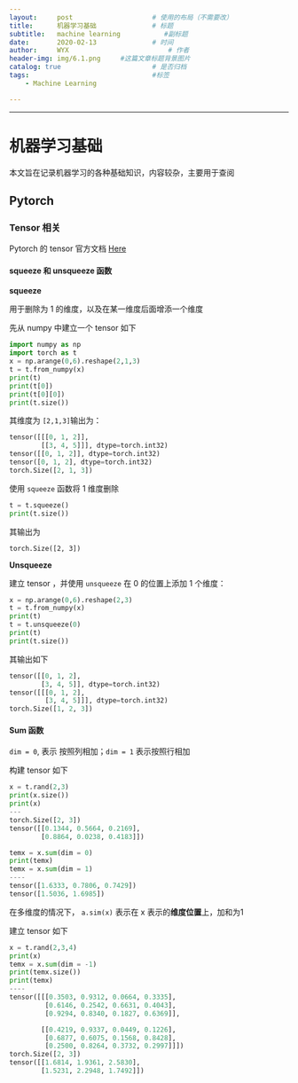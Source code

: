 ```yaml
---
layout:     post   				    # 使用的布局（不需要改）
title:      机器学习基础				# 标题 
subtitle:   machine learning           #副标题
date:       2020-02-13 				# 时间
author:     WYX 						# 作者
header-img: img/6.1.png 	#这篇文章标题背景图片
catalog: true 						# 是否归档
tags:								#标签
    - Machine Learning 

---
```


---

# 机器学习基础

本文旨在记录机器学习的各种基础知识，内容较杂，主要用于查阅

## Pytorch 

### Tensor 相关

Pytorch 的 tensor 官方文档 [Here](https://pytorch-cn.readthedocs.io/zh/latest/package_references/Tensor/)

#### squeeze 和 unsqueeze 函数

**squeeze**

用于删除为 1 的维度，以及在某一维度后面增添一个维度

先从 numpy 中建立一个 tensor 如下

```python
import numpy as np
import torch as t
x = np.arange(0,6).reshape(2,1,3)
t = t.from_numpy(x)
print(t)
print(t[0])
print(t[0][0])
print(t.size())
```

其维度为 `[2,1,3]`输出为：

```python
tensor([[[0, 1, 2]],
        [[3, 4, 5]]], dtype=torch.int32)
tensor([[0, 1, 2]], dtype=torch.int32)
tensor([0, 1, 2], dtype=torch.int32)
torch.Size([2, 1, 3])
```

使用 `squeeze` 函数将 1 维度删除

```python
t = t.squeeze()
print(t.size())
```

其输出为

```
torch.Size([2, 3])
```

**Unsqueeze**

建立 tensor ，并使用 `unsqueeze`  在 0 的位置上添加 1 个维度：

```python
x = np.arange(0,6).reshape(2,3)
t = t.from_numpy(x)
print(t)
t = t.unsqueeze(0)
print(t)
print(t.size())
```

其输出如下

```python
tensor([[0, 1, 2],
        [3, 4, 5]], dtype=torch.int32)
tensor([[[0, 1, 2],
         [3, 4, 5]]], dtype=torch.int32)
torch.Size([1, 2, 3])
```



#### Sum 函数

`dim = 0`, 表示 按照列相加；`dim = 1` 表示按照行相加

构建 tensor 如下

```python
x = t.rand(2,3)
print(x.size())
print(x)
---
torch.Size([2, 3])
tensor([[0.1344, 0.5664, 0.2169],
        [0.8864, 0.0238, 0.4183]])
```

```python
temx = x.sum(dim = 0)
print(temx)
temx = x.sum(dim = 1)
----
tensor([1.6333, 0.7806, 0.7429])
tensor([1.5036, 1.6985])
```

在多维度的情况下， `a.sim(x)`  表示在 x 表示的**维度位置**上，加和为1

建立 tensor 如下

```python
x = t.rand(2,3,4)
print(x)
temx = x.sum(dim = -1)
print(temx.size())
print(temx)
----
tensor([[[0.3503, 0.9312, 0.0664, 0.3335],
         [0.6146, 0.2542, 0.6631, 0.4043],
         [0.9294, 0.8340, 0.1827, 0.6369]],

        [[0.4219, 0.9337, 0.0449, 0.1226],
         [0.6877, 0.6075, 0.1568, 0.8428],
         [0.2500, 0.8264, 0.3732, 0.2997]]])
torch.Size([2, 3])
tensor([[1.6814, 1.9361, 2.5830],
        [1.5231, 2.2948, 1.7492]])
```



